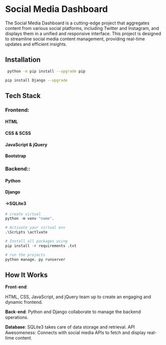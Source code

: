 # Social Media Dashboard

The Social Media Dashboard is a cutting-edge project that aggregates content from various social platforms, including Twitter and Instagram, and displays them in a unified and responsive interface. This project is designed to streamline social media content management, providing real-time updates and efficient insights.
## Installation


```bash
 python -m pip install --upgrade pip
 ```
```bash
pip install Django --upgrade
```
## Tech Stack

### Frontend:
#### HTML 
#### CSS & SCSS 
#### JavaScript & jQuery 
#### Bootstrap 
### Backend::
#### Python
#### Django 

#### ->SQLite3

```python
# create virtual
python -m venv "name".

# Activate yaur virtual env
.\ScrLpts \actlvate

# Install all packages using
pip install -r requirements .txt

# run the projects
python manage. py runserver
```

## How It Works

𝐅𝐫𝐨𝐧𝐭-𝐞𝐧𝐝:

HTML, CSS, JavaScript, and jQuery team up to create an engaging and dynamic frontend.


𝐁𝐚𝐜𝐤-𝐞𝐧𝐝:
Python and Django collaborate to manage the backend operations.



𝐃𝐚𝐭𝐚𝐛𝐚𝐬𝐞:
SQLite3 takes care of data storage and retrieval.
API Awesomeness: Connects with social media APIs to fetch and display real-time content.
